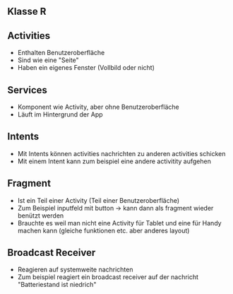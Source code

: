 ## Klasse R

## Activities
- Enthalten Benutzeroberfläche
- Sind wie eine "Seite"
- Haben ein eigenes Fenster (Vollbild oder nicht)

## Services
- Komponent wie Activity, aber ohne Benutzeroberfläche
- Läuft im Hintergrund der App

## Intents
- Mit Intents können activities nachrichten zu anderen activities schicken
- Mit einem Intent kann zum beispiel eine andere activitity aufgehen

## Fragment
- Ist ein Teil einer Activity (Teil einer Benutzeroberfläche)
- Zum Beispiel inputfeld mit button -> kann dann als fragment wieder benützt werden
- Brauchte es weil man nicht eine Activity für Tablet und eine für Handy machen kann (gleiche funktionen etc. aber anderes layout)

## Broadcast Receiver
- Reagieren auf systemweite nachrichten
- Zum beispiel reagiert ein broadcast receiver auf der nachricht "Batteriestand ist niedrich"
